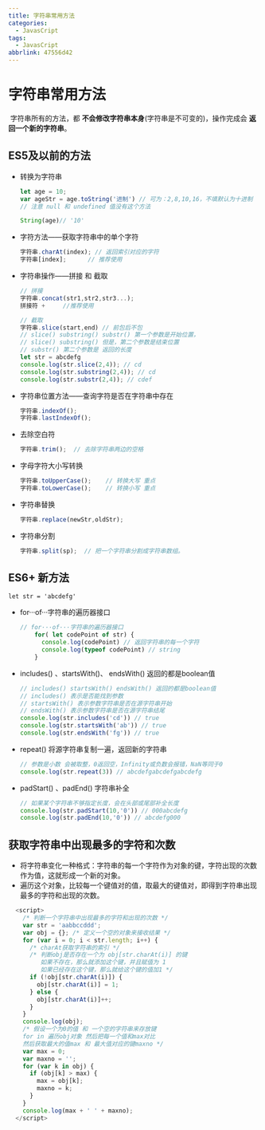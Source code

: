 ```yaml
---
title: 字符串常用方法
categories:
  - JavasCript
tags:
  - JavasCript
abbrlink: 47556d42
---
```




# 字符串常用方法

​	字符串所有的方法，都 **不会修改字符串本身**(字符串是不可变的)，操作完成会 **返回一个新的字符串**。

## ES5及以前的方法

+ 转换为字符串

  ```javascript
  let age = 10;
  var ageStr = age.toString('进制') // 可为：2,8,10,16，不填默认为十进制
  // 注意 null 和 undefined 值没有这个方法
  
  String(age)// '10'
  ```

+ 字符方法——获取字符串中的单个字符

  ```javascript
  字符串.charAt(index); // 返回索引对应的字符
  字符串[index];      // 推荐使用
  ```

+ 字符串操作——拼接 和 截取

  ```javascript
  // 拼接
  字符串.concat(str1,str2,str3...);
  拼接符 +     //推荐使用
  
  // 截取
  字符串.slice(start,end) // 前包后不包
  // slice() substring() substr() 第一个参数是开始位置，
  // slice() substring() 但是，第二个参数是结束位置
  // substr() 第二个参数是 返回的长度
  let str = abcdefg
  console.log(str.slice(2,4)); // cd
  console.log(str.substring(2,4)); // cd
  console.log(str.substr(2,4)); // cdef
  ```

+ 字符串位置方法——查询字符是否在字符串中存在

  ```javascript
  字符串.indexOf(); 
  字符串.lastIndexOf();
  ```

+ 去除空白符

  ```javascript
  字符串.trim();  // 去除字符串两边的空格
  ```

+ 字母字符大小写转换

  ```javascript
  字符串.toUpperCase(); 	// 转换大写 重点
  字符串.toLowerCase(); 	// 转换小写 重点
  ```

+ 字符串替换

  ```javascript
  字符串.replace(newStr,oldStr);
  ```

+ 字符串分割

  ```javascript
  字符串.split(sp);  // 把一个字符串分割成字符串数组。
  ```



## ES6+ 新方法

`let str = 'abcdefg'`

+ for···of···字符串的遍历器接口 

  ```javascript
  // for···of···字符串的遍历器接口
      for( let codePoint of str) {
        console.log(codePoint) // 返回字符串的每一个字符
        console.log(typeof codePoint) // string
      }
  ```

+ includes() 、startsWith()、 endsWith() 返回的都是boolean值 

  ```javascript
  // includes() startsWith() endsWith() 返回的都是boolean值
  // includes() 表示是否能找到参数
  // startsWith() 表示参数字符串是否在源字符串开始
  // endsWith() 表示参数字符串是否在源字符串结尾
  console.log(str.includes('cd')) // true
  console.log(str.startsWith('ab')) // true
  console.log(str.endsWith('fg')) // true
  ```

+ repeat() 将源字符串复制一遍，返回新的字符串 

  ```javascript
  // 参数是小数 会被取整，0返回空，Infinity或负数会报错，NaN等同于0
  console.log(str.repeat(3)) // abcdefgabcdefgabcdefg
  ```

+ padStart() 、padEnd() 字符串补全 

  ```javascript
  // 如果某个字符串不够指定长度，会在头部或尾部补全长度
  console.log(str.padStart(10,'0')) // 000abcdefg
  console.log(str.padEnd(10,'0')) // abcdefg000 
  ```

  

## 获取字符串中出现最多的字符和次数

- 将字符串变化一种格式：字符串的每一个字符作为对象的键，字符出现的次数作为值，这就形成一个新的对象。
- 遍历这个对象，比较每一个键值对的值，取最大的键值对，即得到字符串出现最多的字符和出现的次数。

```js
  <script>
    /* 判断一个字符串中出现最多的字符和出现的次数 */
    var str = 'aabbccddd';
    var obj = {}; /* 定义一个空的对象来接收结果 */
    for (var i = 0; i < str.length; i++) {
      /* charAt获取字符串的索引 */
      /* 判断obj是否存在一个为 obj[str.charAt(i)] 的键
         如果不存在，那么就添加这个键，并且赋值为 1 
         如果已经存在这个键，那么就给这个键的值加1 */
      if (!obj[str.charAt(i)]) {
        obj[str.charAt(i)] = 1;
      } else {
        obj[str.charAt(i)]++;
      }
    }
    console.log(obj);
    /* 假设一个为0的值 和 一个空的字符串来存放键
    for in 遍历obj对象 然后把每一个值和max对比
    然后获取最大的值max 和 最大值对应的键maxno */
    var max = 0;
    var maxno = '';
    for (var k in obj) {
      if (obj[k] > max) {
        max = obj[k];
        maxno = k;
      }
    }
    console.log(max + ' ' + maxno);
  </script>

```
